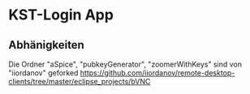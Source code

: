 # KST-Login App

## Abhänigkeiten
Die Ordner "aSpice", "pubkeyGenerator", "zoomerWithKeys" sind von "iiordanov" geforked
https://github.com/iiordanov/remote-desktop-clients/tree/master/eclipse_projects/bVNC
